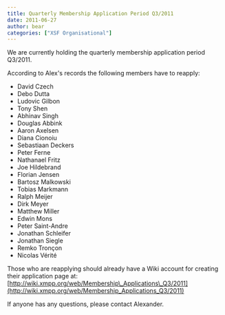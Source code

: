 ```yaml
---
title: Quarterly Membership Application Period Q3/2011
date: 2011-06-27
author: bear
categories: ["XSF Organisational"]
---
```


We are currently holding the quarterly membership application period Q3/2011.

According to Alex's records the following members have to reapply:

-   David Czech
-   Debo Dutta
-   Ludovic Gilbon
-   Tony Shen
-   Abhinav Singh
-   Douglas Abbink
-   Aaron Axelsen
-   Diana Cionoiu
-   Sebastiaan Deckers
-   Peter Ferne
-   Nathanael Fritz
-   Joe Hildebrand
-   Florian Jensen
-   Bartosz Malkowski
-   Tobias Markmann
-   Ralph Meijer
-   Dirk Meyer
-   Matthew Miller
-   Edwin Mons
-   Peter Saint-Andre
-   Jonathan Schleifer
-   Jonathan Siegle
-   Remko Tronçon
-   Nicolas Vérité

Those who are reapplying should already have a Wiki account for creating their application page at: [http://wiki.xmpp.org/web/Membership\_Applications\_Q3/2011](http://wiki.xmpp.org/web/Membership_Applications_Q3/2011)

If anyone has any questions, please contact Alexander.

